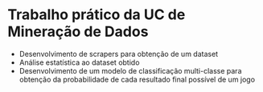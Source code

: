 # Trabalho prático da UC de Mineração de Dados

- Desenvolvimento de scrapers para obtenção de um dataset
- Análise estatística ao dataset obtido
- Desenvolvimento de um modelo de classificação multi-classe para obtenção da probabilidade de cada resultado final possível de um jogo 
